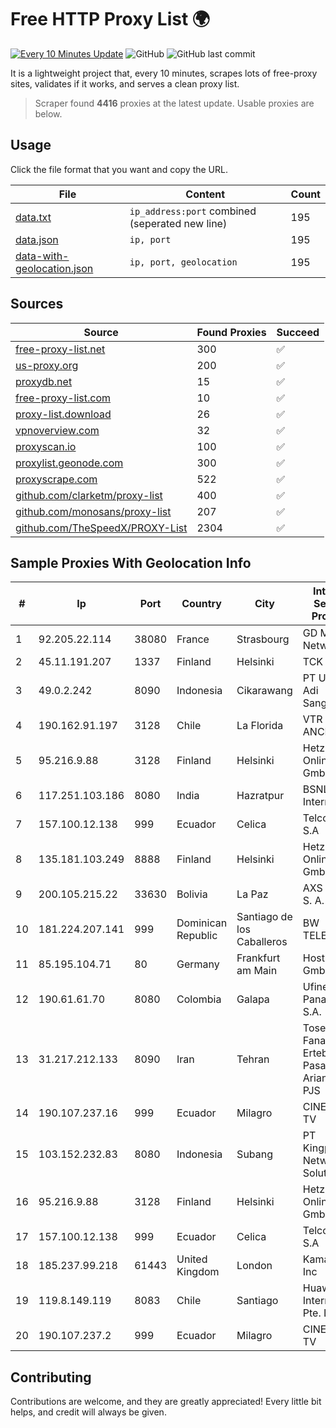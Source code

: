 
# Free HTTP Proxy List 🌍

[![Every 10 Minutes Update](https://github.com/mertguvencli/http-proxy-list/actions/workflows/main.yml/badge.svg?branch=main)](https://github.com/mertguvencli/http-proxy-list/actions/workflows/main.yml)
![GitHub](https://img.shields.io/github/license/mertguvencli/http-proxy-list)
![GitHub last commit](https://img.shields.io/github/last-commit/mertguvencli/http-proxy-list)

It is a lightweight project that, every 10 minutes, scrapes lots of free-proxy sites, validates if it works, and serves a clean proxy list.


> Scraper found **4416** proxies at the latest update. Usable proxies are below.

## Usage

Click the file format that you want and copy the URL.


|File|Content|Count|
|----|-------|-----|
|[data.txt](https://raw.githubusercontent.com/mertguvencli/http-proxy-list/main/proxy-list/data.txt)|`ip_address:port` combined (seperated new line)|195|
|[data.json](https://raw.githubusercontent.com/mertguvencli/http-proxy-list/main/proxy-list/data.json)|`ip, port`|195|
|[data-with-geolocation.json](https://raw.githubusercontent.com/mertguvencli/http-proxy-list/main/proxy-list/data-with-geolocation.json)|`ip, port, geolocation`|195|

## Sources

|Source|Found Proxies|Succeed|
|------|-------------|-------|
|[free-proxy-list.net](https://free-proxy-list.net)|300|✅|
|[us-proxy.org](https://www.us-proxy.org)|200|✅|
|[proxydb.net](http://proxydb.net)|15|✅|
|[free-proxy-list.com](https://free-proxy-list.com/?page=&port=&type%5B%5D=http&type%5B%5D=https&up_time=0&search=Search)|10|✅|
|[proxy-list.download](https://www.proxy-list.download/HTTP)|26|✅|
|[vpnoverview.com](https://vpnoverview.com/privacy/anonymous-browsing/free-proxy-servers)|32|✅|
|[proxyscan.io](https://www.proxyscan.io)|100|✅|
|[proxylist.geonode.com](https://proxylist.geonode.com/api/proxy-list?limit=300&page=1&sort_by=lastChecked&sort_type=desc&protocols=http,https)|300|✅|
|[proxyscrape.com](https://api.proxyscrape.com/v2/?request=displayproxies&protocol=http&timeout=10000&country=all&ssl=all&anonymity=all)|522|✅|
|[github.com/clarketm/proxy-list](https://raw.githubusercontent.com/clarketm/proxy-list/master/proxy-list-raw.txt)|400|✅|
|[github.com/monosans/proxy-list](https://raw.githubusercontent.com/monosans/proxy-list/main/proxies/http.txt)|207|✅|
|[github.com/TheSpeedX/PROXY-List](https://raw.githubusercontent.com/TheSpeedX/PROXY-List/master/http.txt)|2304|✅|


## Sample Proxies With Geolocation Info

|#|Ip|Port|Country|City|Internet Service Provider|
|-|--|----|-------|----|-------------------------|
|1|92.205.22.114|38080|France|Strasbourg|GD MASS Network|
|2|45.11.191.207|1337|Finland|Helsinki|TCK OOO|
|3|49.0.2.242|8090|Indonesia|Cikarawang|PT Usaha Adi Sanggoro|
|4|190.162.91.197|3128|Chile|La Florida|VTR BANDA ANCHA S.A.|
|5|95.216.9.88|3128|Finland|Helsinki|Hetzner Online GmbH|
|6|117.251.103.186|8080|India|Hazratpur|BSNL Internet|
|7|157.100.12.138|999|Ecuador|Celica|Telconet S.A|
|8|135.181.103.249|8888|Finland|Helsinki|Hetzner Online GmbH|
|9|200.105.215.22|33630|Bolivia|La Paz|AXS Bolivia S. A.|
|10|181.224.207.141|999|Dominican Republic|Santiago de los Caballeros|BW TELECOM|
|11|85.195.104.71|80|Germany|Frankfurt am Main|Host Europe GmbH|
|12|190.61.61.70|8080|Colombia|Galapa|Ufinet Panama S.A.|
|13|31.217.212.133|8090|Iran|Tehran|Tose'h Fanavari Ertebabat Pasargad Arian Co. PJS|
|14|190.107.237.16|999|Ecuador|Milagro|CINECABLE TV|
|15|103.152.232.83|8080|Indonesia|Subang|PT Kingpolah Network Solutions|
|16|95.216.9.88|3128|Finland|Helsinki|Hetzner Online GmbH|
|17|157.100.12.138|999|Ecuador|Celica|Telconet S.A|
|18|185.237.99.218|61443|United Kingdom|London|Kamatera Inc|
|19|119.8.149.119|8083|Chile|Santiago|Huawei International Pte. Ltd.|
|20|190.107.237.2|999|Ecuador|Milagro|CINECABLE TV|



## Contributing

Contributions are welcome, and they are greatly appreciated! Every
little bit helps, and credit will always be given.

